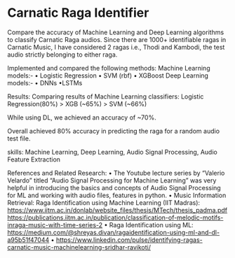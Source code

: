 # Carnatic Raga Identifier
Compare the accuracy of Machine Learning and Deep Learning algorithms to classify Carnatic Raga audios. Since there are 1000+ identifiable ragas in Carnatic Music, I have considered 2 ragas i.e., Thodi and Kambodi, the test audio strictly belonging to either raga. 

Implemented and compared the following methods: 
Machine Learning models:- • Logistic Regression • SVM (rbf) • XGBoost 
Deep Learning models:- • DNNs •LSTMs 

Results: 
Comparing results of Machine Learning classifiers: 
Logistic Regression(80%) > XGB (~65%) > SVM (~66%) 

While using DL, we achieved an accuracy of ~70%.

Overall achieved 80% accuracy in predicting the raga for a random audio test file. 

skills: Machine Learning, Deep Learning, Audio Signal Processing, Audio Feature Extraction

References and Related Research:
• The Youtube lecture series by “Valerio Velardo” titled “Audio Signal Processing
for Machine Learning” was very helpful in introducing the basics and concepts of
Audio Signal Processing for ML and working with audio files, features in python.
• Music Information Retrieval: Raga Identification using Machine Learning (IIT
Madras):
https://www.iitm.ac.in/donlab/website_files/thesis/MTech/thesis_padma.pdf
https://publications.iitm.ac.in/publication/classification-of-melodic-motifs-inraga-music-with-time-series-2
• Raga Identification using ML: https://medium.com/@shreyas.divan/ragaidentification-using-ml-and-dl-a95b51f47044
• https://www.linkedin.com/pulse/identifying-ragas-carnatic-music-machinelearning-sridhar-ravikoti/

